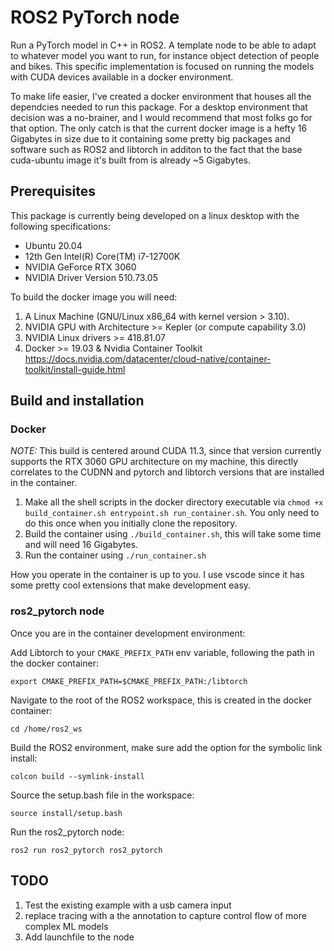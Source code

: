 # ROS2 PyTorch node

Run a PyTorch model in C++ in ROS2. A template node to be able to adapt to whatever model you want to run, for instance object detection of people and bikes. This specific implementation is focused on running the models with CUDA devices available in a docker environment.

To make life easier, I've created a docker environment that houses all the dependcies needed to run this package. For a desktop environment that decision was a no-brainer, and I would recommend that most folks go for that option. The only catch is that the current docker image is a hefty 16 Gigabytes in size due to it containing some pretty big packages and software such as ROS2 and libtorch in additon to the fact that the base cuda-ubuntu image it's built from is already ~5 Gigabytes.

## Prerequisites

This package is currently being developed on a linux desktop with the following specifications:

- Ubuntu 20.04
- 12th Gen Intel(R) Core(TM) i7-12700K
- NVIDIA GeForce RTX 3060
- NVIDIA Driver Version 510.73.05

To build the docker image you will need:

1. A Linux Machine (GNU/Linux x86_64 with kernel version > 3.10).
2. NVIDIA GPU with Architecture >= Kepler (or compute capability 3.0)
3. NVIDIA Linux drivers >= 418.81.07
4. Docker >= 19.03 & Nvidia Container Toolkit https://docs.nvidia.com/datacenter/cloud-native/container-toolkit/install-guide.html


## Build and installation

### Docker 

*_NOTE:_* This build is centered around CUDA 11.3, since that version currently supports the RTX 3060 GPU architecture on my machine, this directly correlates to the CUDNN and pytorch and libtorch versions that are installed in the container.

1. Make all the shell scripts in the docker directory executable via `chmod +x build_container.sh entrypoint.sh run_container.sh`. You only need to do this once when you initially clone the repository.
2. Build the container using `./build_container.sh`, this will take some time and will need 16 Gigabytes.
3. Run the container using `./run_container.sh`

How you operate in the container is up to you. I use vscode since it has some pretty cool extensions that make development easy.

### ros2_pytorch node

Once you are in the container development environment:

Add Libtorch to your `CMAKE_PREFIX_PATH` env variable, following the path in the docker container:
```
export CMAKE_PREFIX_PATH=$CMAKE_PREFIX_PATH:/libtorch
```
Navigate to the root of the ROS2 workspace, this is created in the docker container:
```
cd /home/ros2_ws
```
Build the ROS2 environment, make sure add the option for the symbolic link install:
```
colcon build --symlink-install
```
Source the setup.bash file in the workspace:
```
source install/setup.bash
```
Run the ros2_pytorch node:
```
ros2 run ros2_pytorch ros2_pytorch
```


## TODO
1. Test the existing example with a usb camera input
2. replace tracing with a the annotation to capture control flow of more complex ML models
3. Add launchfile to the node
